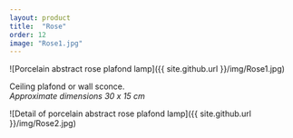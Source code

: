 ```yaml
---
layout: product
title:  "Rose"
order: 12
image: "Rose1.jpg"
---
```


![Porcelain abstract rose plafond lamp]({{ site.github.url }}/img/Rose1.jpg)

Ceiling plafond or wall sconce.  
*Approximate dimensions 30 x 15 cm*

![Detail of porcelain abstract rose plafond lamp]({{ site.github.url }}/img/Rose2.jpg)
